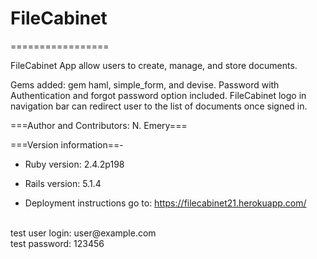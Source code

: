 # FileCabinet
=================

FileCabinet App allow users to create, manage, and store documents.

Gems added:  gem haml, simple_form, and devise.
Password with Authentication and forgot password option included.
FileCabinet logo in navigation bar can redirect user to the list of documents once signed in.

===Author and Contributors: N. Emery===

===Version information==-

* Ruby version:  2.4.2p198
* Rails version: 5.1.4


* Deployment instructions
 go to: https://filecabinet21.herokuapp.com/
 <br>
 test user login: user@example.com
 <br>
 test password: 123456

